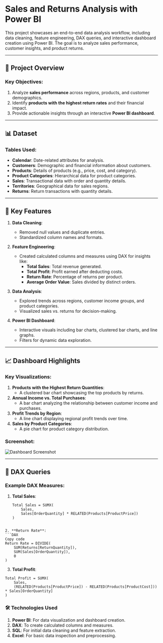 # Sales and Returns Analysis with Power BI

This project showcases an end-to-end data analysis workflow, including data cleaning, feature engineering, DAX queries, and interactive dashboard creation using Power BI. The goal is to analyze sales performance, customer insights, and product returns.

---

## 🚀 **Project Overview**

### Key Objectives:
1. Analyze **sales performance** across regions, products, and customer demographics.
2. Identify **products with the highest return rates** and their financial impact.
3. Provide actionable insights through an interactive **Power BI dashboard**.

---

## 📊 **Dataset**

### Tables Used:
- **Calendar**: Date-related attributes for analysis.
- **Customers**: Demographic and financial information about customers.
- **Products**: Details of products (e.g., price, cost, and category).
- **Product Categories**: Hierarchical data for product categories.
- **Sales**: Transactional data with order and quantity details.
- **Territories**: Geographical data for sales regions.
- **Returns**: Return transactions with quantity details.

---

## 🔧 **Key Features**

1. **Data Cleaning**:
   - Removed null values and duplicate entries.
   - Standardized column names and formats.

2. **Feature Engineering**:
   - Created calculated columns and measures using DAX for insights like:
     - **Total Sales**: Total revenue generated.
     - **Total Profit**: Profit earned after deducting costs.
     - **Return Rate**: Percentage of returns per product.
     - **Average Order Value**: Sales divided by distinct orders.

3. **Data Analysis**:
   - Explored trends across regions, customer income groups, and product categories.
   - Visualized sales vs. returns for decision-making.

4. **Power BI Dashboard**:
   - Interactive visuals including bar charts, clustered bar charts, and line graphs.
   - Filters for dynamic data exploration.

---

## 📈 **Dashboard Highlights**

### Key Visualizations:
1. **Products with the Highest Return Quantities**:
   - A clustered bar chart showcasing the top products by returns.
2. **Annual Income vs. Total Purchases**:
   - A bar chart analyzing the relationship between customer income and purchases.
3. **Profit Trends by Region**:
   - A line chart displaying regional profit trends over time.
4. **Sales by Product Categories**:
   - A pie chart for product category distribution.

### Screenshot:
![Dashboard Screenshot](./Reports/Dashboard.png)

---

## 📜 **DAX Queries**

### Example DAX Measures:
1. **Total Sales**:
   ```DAX
   Total Sales = SUMX(
       Sales,
       Sales[OrderQuantity] * RELATED(Products[ProductPrice])
   )
```

2. **Return Rate**:
```DAX
Copy code
Return Rate = DIVIDE(
    SUM(Returns[ReturnQuantity]),
    SUM(Sales[OrderQuantity]),
    0
)
```
3. **Total Profit**:
```DAX
Total Profit = SUMX(
    Sales,
    (RELATED(Products[ProductPrice]) - RELATED(Products[ProductCost])) * Sales[OrderQuantity]
)
```

### 🛠️ Technologies Used
1. **Power BI**: For data visualization and dashboard creation.
2. **DAX**: To create calculated columns and measures.
3. **SQL**: For initial data cleaning and feature extraction.
4. **Excel**: For basic data inspection and preprocessing.

